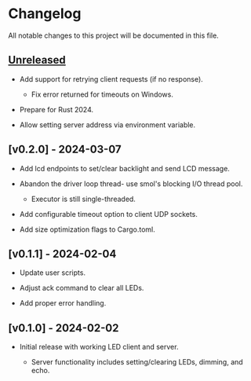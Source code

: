 # Changelog

All notable changes to this project will be documented in this file.

## [Unreleased]

- Add support for retrying client requests (if no response).

  - Fix error returned for timeouts on Windows.

- Prepare for Rust 2024.

- Allow setting server address via environment variable.


## [v0.2.0] - 2024-03-07

- Add lcd endpoints to set/clear backlight and send LCD message.

- Abandon the driver loop thread- use smol's blocking I/O thread pool.

  - Executor is still single-threaded.

- Add configurable timeout option to client UDP sockets.

- Add size optimization flags to Cargo.toml.


## [v0.1.1] - 2024-02-04

- Update user scripts.

- Adjust ack command to clear all LEDs.

- Add proper error handling.


## [v0.1.0] - 2024-02-02

- Initial release with working LED client and server.

  - Server functionality includes setting/clearing LEDs, dimming, and echo.

[Unreleased]: https://github.com/cr1901/wb-notifier/compare/v0.2.0..HEAD
[0.2.0]: https://github.com/cr1901/wb-notifier/compare/v0.1.1..v0.2.0
[0.1.1]: https://github.com/cr1901/wb-notifier/compare/v0.1.0..v0.1.1
[0.1.0]: https://github.com/cr1901/wb-notifier/releases/tag/v0.1.0

<!-- Skeleton generated by git-cliff. Maintained by hand. -->
